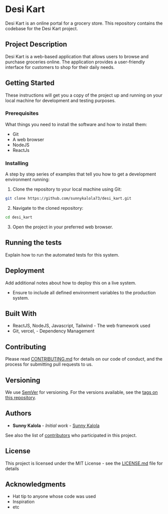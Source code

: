 # Desi Kart

Desi Kart is an online portal for a grocery store. This repository contains the codebase for the Desi Kart project.

## Project Description

Desi Kart is a web-based application that allows users to browse and purchase groceries online. The application provides a user-friendly interface for customers to shop for their daily needs.

## Getting Started

These instructions will get you a copy of the project up and running on your local machine for development and testing purposes.

### Prerequisites

What things you need to install the software and how to install them:

- Git
- A web browser
- NodeJS
- ReactJs

### Installing

A step by step series of examples that tell you how to get a development environment running:

1. Clone the repository to your local machine using Git:

```bash
git clone https://github.com/sunnykalola73/desi_kart.git
```

2. Navigate to the cloned repository:

```bash
cd desi_kart
```

3. Open the project in your preferred web browser.

## Running the tests

Explain how to run the automated tests for this system.

## Deployment

Add additional notes about how to deploy this on a live system.
- Ensure to include all defined environment variables to the production system.

## Built With

* ReactJS, NodeJS, Javascript, Tailwind - The web framework used
* Git, vercel,  - Dependency Management


## Contributing

Please read [CONTRIBUTING.md](link-to-contributing.md) for details on our code of conduct, and the process for submitting pull requests to us.

## Versioning

We use [SemVer](http://semver.org/) for versioning. For the versions available, see the [tags on this repository](https://github.com/sunnykalola73/desi_kart/tags).

## Authors

* **Sunny Kalola** - *Initial work* - [Sunny Kalola](https://github.com/sunnykalola73)

See also the list of [contributors](https://github.com/sunnykalola73/desi_kart/contributors) who participated in this project.

## License

This project is licensed under the MIT License - see the [LICENSE.md](LICENSE.md) file for details

## Acknowledgments

* Hat tip to anyone whose code was used
* Inspiration
* etc
